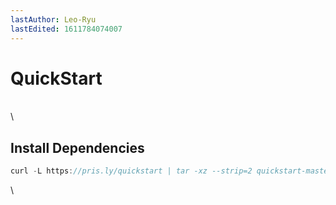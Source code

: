 ```yaml
---
lastAuthor: Leo-Ryu
lastEdited: 1611784074007
---
```

# QuickStart

\
\
## Install Dependencies

```javascript
curl -L https://pris.ly/quickstart | tar -xz --strip=2 quickstart-master/typescript/starter 
```

\
